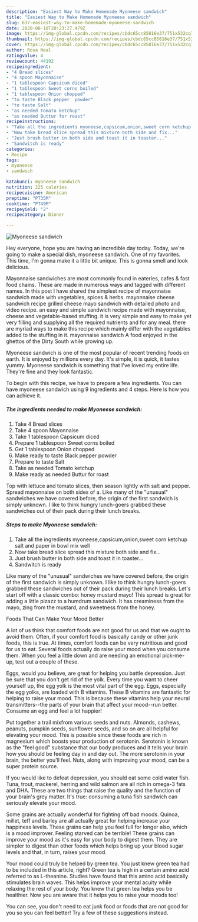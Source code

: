 ```yaml
---
description: "Easiest Way to Make Homemade Myoneese sandwich"
title: "Easiest Way to Make Homemade Myoneese sandwich"
slug: 637-easiest-way-to-make-homemade-myoneese-sandwich
date: 2020-08-10T20:23:27.479Z
image: https://img-global.cpcdn.com/recipes/cbdc65cc85816e37/751x532cq70/myoneese-sandwich-recipe-main-photo.jpg
thumbnail: https://img-global.cpcdn.com/recipes/cbdc65cc85816e37/751x532cq70/myoneese-sandwich-recipe-main-photo.jpg
cover: https://img-global.cpcdn.com/recipes/cbdc65cc85816e37/751x532cq70/myoneese-sandwich-recipe-main-photo.jpg
author: Rosa Neal
ratingvalue: 4
reviewcount: 44192
recipeingredient:
- "4 Bread slices"
- "4 spoon Mayonnaise"
- "1 tablespoon Capsicum diced"
- "1 tablespoon Sweet corns boiled"
- "1 tablespoon Onion chopped"
- "to taste Black pepper  powder"
- "to taste Salt"
- "as needed Tomato ketchup"
- "as needed Buttur for roast"
recipeinstructions:
- "Take all the ingredients myoneese,capsicum,onion,sweet corn ketchup salt and paper in bowl mix well"
- "Now take bread slice spread this mixture both side and fix..."
- "Just brush butter in both side and toast it in toaster..."
- "Sandwitch is ready"
categories:
- Recipe
tags:
- myoneese
- sandwich

katakunci: myoneese sandwich 
nutrition: 225 calories
recipecuisine: American
preptime: "PT35M"
cooktime: "PT49M"
recipeyield: "2"
recipecategory: Dinner

---
```



![Myoneese sandwich](https://img-global.cpcdn.com/recipes/cbdc65cc85816e37/751x532cq70/myoneese-sandwich-recipe-main-photo.jpg)

Hey everyone, hope you are having an incredible day today. Today, we're going to make a special dish, myoneese sandwich. One of my favorites. This time, I'm gonna make it a little bit unique. This is gonna smell and look delicious.

Mayonnaise sandwiches are most commonly found in eateries, cafes &amp; fast food chains. These are made in numerous ways and tagged with different names. In this post I have shared the simplest recipe of mayonnaise sandwich made with vegetables, spices &amp; herbs. mayonnaise cheese sandwich recipe grilled cheese mayo sandwich with detailed photo and video recipe. an easy and simple sandwich recipe made with mayonnaise, cheese and vegetable-based stuffing. it is very simple and easy to make yet very filling and supplying all the required nutrients and for any meal. there are myriad ways to make this recipe which mainly differ with the vegetables added to the stuffing in it. mayonnaise sandwich A food enjoyed in the ghettos of the Dirty South while growing up.

Myoneese sandwich is one of the most popular of recent trending foods on earth. It is enjoyed by millions every day. It's simple, it is quick, it tastes yummy. Myoneese sandwich is something that I've loved my entire life. They're fine and they look fantastic.


To begin with this recipe, we have to prepare a few ingredients. You can have myoneese sandwich using 9 ingredients and 4 steps. Here is how you can achieve it.

<!--inarticleads1-->

##### The ingredients needed to make Myoneese sandwich:

1. Take 4 Bread slices
1. Take 4 spoon Mayonnaise
1. Take 1 tablespoon Capsicum diced
1. Prepare 1 tablespoon Sweet corns boiled
1. Get 1 tablespoon Onion chopped
1. Make ready to taste Black pepper  powder
1. Prepare to taste Salt
1. Take as needed Tomato ketchup
1. Make ready as needed Buttur for roast


Top with lettuce and tomato slices, then season lightly with salt and pepper. Spread mayonnaise on both sides of a. Like many of the &#34;unusual&#34; sandwiches we have covered before, the origin of the first sandwich is simply unknown. I like to think hungry lunch-goers grabbed these sandwiches out of their pack during their lunch breaks. 

<!--inarticleads2-->

##### Steps to make Myoneese sandwich:

1. Take all the ingredients myoneese,capsicum,onion,sweet corn ketchup salt and paper in bowl mix well
1. Now take bread slice spread this mixture both side and fix...
1. Just brush butter in both side and toast it in toaster...
1. Sandwitch is ready


Like many of the &#34;unusual&#34; sandwiches we have covered before, the origin of the first sandwich is simply unknown. I like to think hungry lunch-goers grabbed these sandwiches out of their pack during their lunch breaks. Let&#39;s start off with a classic combo: honey mustard mayo! This spread is great for adding a little pizazz to a humdrum sandwich. It has creaminess from the mayo, zing from the mustard, and sweetness from the honey. 

Foods That Can Make Your Mood Better


A lot of us think that comfort foods are not good for us and that we ought to avoid them. Often, if your comfort food is basically candy or other junk foods, this is true. At times, comfort foods can be very nutritious and good for us to eat. Several foods actually do raise your mood when you consume them. When you feel a little down and are needing an emotional pick-me-up, test out a couple of these.

Eggs, would you believe, are great for helping you battle depression. Just be sure that you don't get rid of the yolk. Every time you want to cheer yourself up, the egg yolk is the most vital part of the egg. Eggs, especially the egg yolks, are loaded with B vitamins. These B vitamins are fantastic for helping to raise your mood. This is because these vitamins help your neural transmitters--the parts of your brain that affect your mood--run better. Consume an egg and feel a lot happier!

Put together a trail mixfrom various seeds and nuts. Almonds, cashews, peanuts, pumpkin seeds, sunflower seeds, and so on are all helpful for elevating your mood. This is possible since these foods are rich in magnesium which boosts your production of serotonin. Serotonin is known as the "feel good" substance that our body produces and it tells your brain how you should be feeling day in and day out. The more serotonin in your brain, the better you'll feel. Nuts, along with improving your mood, can be a super protein source.

If you would like to defeat depression, you should eat some cold water fish. Tuna, trout, mackerel, herring and wild salmon are all rich in omega-3 fats and DHA. These are two things that raise the quality and the function of your brain's grey matter. It's true: consuming a tuna fish sandwich can seriously elevate your mood. 

Some grains are actually wonderful for fighting off bad moods. Quinoa, millet, teff and barley are all actually great for helping increase your happiness levels. These grains can help you feel full for longer also, which is a mood improver. Feeling starved can be terrible! These grains can improve your mood as it's easy for your body to digest them. They are simpler to digest than other foods which helps bring up your blood sugar levels and that, in turn, raises your mood.

Your mood could truly be helped by green tea. You just knew green tea had to be included in this article, right? Green tea is high in a certain amino acid referred to as L-theanine. Studies have found that this amino acid basically stimulates brain waves. This helps improve your mental acuity while relaxing the rest of your body. You knew that green tea helps you be healthier. Now you are aware that it helps you to raise your moods too!

You can see, you don't need to eat junk food or foods that are not good for you so you can feel better! Try  a few  of  these  suggestions  instead.


